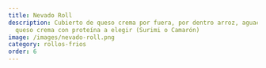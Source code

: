 ```yaml
---
title: Nevado Roll
description: Cubierto de queso crema por fuera, por dentro arroz, aguacate y
  queso crema con proteína a elegir (Surimi o Camarón)
image: /images/nevado-roll.png
category: rollos-frios
order: 6
---
```

